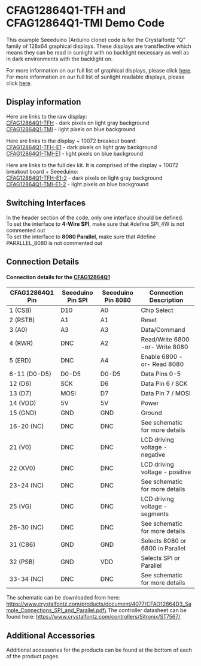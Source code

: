# CFAG12864Q1-TFH and CFAG12864Q1-TMI Demo Code

This example Seeeduino (Arduino clone) code is for the Crystalfontz "Q" family of 128x64 graphical displays. These displays are transflective which means they can be read in sunlight with no backlight necessary as well as in dark environments with the backlight on.

For more information on our full list of graphical displays, please click [here](https://www.crystalfontz.com/c/graphic-lcd-displays/17).
For more information on our full list of sunlight readable displays, please click [here](https://www.crystalfontz.com/c/sunlight-readable-displays/38).

## Display information
Here are links to the raw display:\
[CFAG12864Q1-TFH](https://www.crystalfontz.com/product/CFAG12864Q1TFH) - dark pixels on light gray background\
[CFAG12864Q1-TMI](https://www.crystalfontz.com/product/CFAG12864Q1TMI) - light pixels on blue background

Here are links to the display + 10072 breakout board:\
[CFAG12864Q1-TFH-E1](https://www.crystalfontz.com/product/CFAG12864Q1TFHE1) - dark pixels on light gray background\
[CFAG12864Q1-TMI-E1](https://www.crystalfontz.com/product/CFAG12864Q1TMIE1) - light pixels on blue background

Here are links to the full dev kit. It is comprised of the display + 10072 breakout board + Seeeduino:\
[CFAG12864Q1-TFH-E1-2](https://www.crystalfontz.com/product/CFAG12864Q1TFHE12) - dark pixels on light gray background\
[CFAG12864Q1-TMI-E1-2](https://www.crystalfontz.com/product/CFAG12864Q1TMIE12) - light pixels on blue background


## Switching Interfaces
In the header section of the code, only one interface should be defined.\
To set the interface to **4-Wire SPI**, make sure that #define SPI_4W is not commented out\
To set the interface to **8080 Parallel**, make sure that #define PARALLEL_8080 is not commented out

## Connection Details
#### Connection details for the [CFAG12864Q1](https://www.crystalfontz.com/products/cfag12864q1tfh) 

| CFAG12864Q1 Pin   | Seeeduino Pin SPI | Seeeduino Pin 8080 | Connection Description           |
|-------------------|-------------------|--------------------|----------------------------------|
| 1     (CSB)       | D10               | A0                 | Chip Select                      |
| 2     (RSTB)      | A1                | A1                 | Reset                            |
| 3     (A0)        | A3                | A3                 | Data/Command                     |
| 4     (RWR)       | DNC               | A2                 | Read/Write 6800 -or- Write 8080  |
| 5     (ERD)       | DNC               | A4                 | Enable 6800 -or- Read 8080       |
| 6-11  (D0-D5)     | D0-D5             | D0-D5              | Data Pins 0-5                    |
| 12    (D6)        | SCK               | D6                 | Data Pin 6 / SCK                 |
| 13    (D7)        | MOSI              | D7                 | Data Pin 7 / MOSI                |
| 14    (VDD)       | 5V                | 5V                 | Power                            |
| 15    (GND)       | GND               | GND                | Ground                           |
| 16-20 (NC)        | DNC               | DNC                | See schematic for more details   |
| 21    (V0)        | DNC               | DNC                | LCD driving voltage - negative   |
| 22    (XV0)       | DNC               | DNC                | LCD driving voltage - positive   |
| 23-24 (NC)        | DNC               | DNC                | See schematic for more details   |
| 25    (VG)        | DNC               | DNC                | LCD driving voltage - segments   |
| 26-30 (NC)        | DNC               | DNC                | See schematic for more details   |
| 31    (C86)       | GND               | GND                | Selects 8080 or 6800 in Parallel |
| 32    (PSB)       | GND               | VDD                | Selects SPI or Parallel          |
| 33-34 (NC)        | DNC               | DNC                | See schematic for more details   |

The schematic can be downloaded from here: https://www.crystalfontz.com/products/document/4077/CFAO12864D3_Sample_Connections_SPI_and_Parallel.pdf\
The controller datasheet can be found here: https://www.crystalfontz.com/controllers/Sitronix/ST7567/



## Additional Accessories
Additional accessories for the products can be found at the bottom of each of the product pages. 